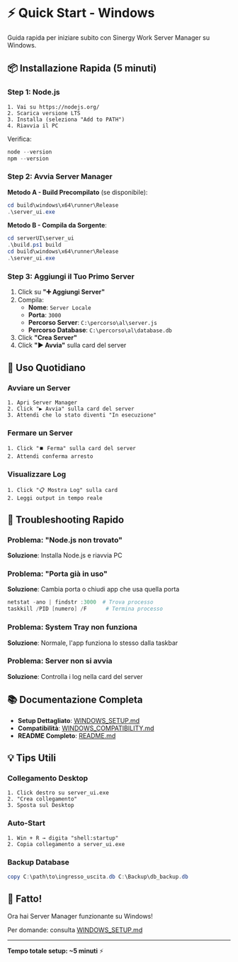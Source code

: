 # ⚡ Quick Start - Windows

Guida rapida per iniziare subito con Sinergy Work Server Manager su Windows.

## 📦 Installazione Rapida (5 minuti)

### Step 1: Node.js
```
1. Vai su https://nodejs.org/
2. Scarica versione LTS
3. Installa (seleziona "Add to PATH")
4. Riavvia il PC
```

Verifica:
```powershell
node --version
npm --version
```

### Step 2: Avvia Server Manager

**Metodo A - Build Precompilato** (se disponibile):
```powershell
cd build\windows\x64\runner\Release
.\server_ui.exe
```

**Metodo B - Compila da Sorgente**:
```powershell
cd serverUI\server_ui
.\build.ps1 build
cd build\windows\x64\runner\Release
.\server_ui.exe
```

### Step 3: Aggiungi il Tuo Primo Server

1. Click su **"➕ Aggiungi Server"**
2. Compila:
   - **Nome**: `Server Locale`
   - **Porta**: `3000`
   - **Percorso Server**: `C:\percorso\al\server.js`
   - **Percorso Database**: `C:\percorso\al\database.db`
3. Click **"Crea Server"**
4. Click **"▶️ Avvia"** sulla card del server

## 🎯 Uso Quotidiano

### Avviare un Server
```
1. Apri Server Manager
2. Click "▶️ Avvia" sulla card del server
3. Attendi che lo stato diventi "In esecuzione"
```

### Fermare un Server
```
1. Click "⏹️ Ferma" sulla card del server
2. Attendi conferma arresto
```

### Visualizzare Log
```
1. Click "📋 Mostra Log" sulla card
2. Leggi output in tempo reale
```

## 🔧 Troubleshooting Rapido

### Problema: "Node.js non trovato"
**Soluzione**: Installa Node.js e riavvia PC

### Problema: "Porta già in uso"
**Soluzione**: Cambia porta o chiudi app che usa quella porta
```powershell
netstat -ano | findstr :3000  # Trova processo
taskkill /PID [numero] /F      # Termina processo
```

### Problema: System Tray non funziona
**Soluzione**: Normale, l'app funziona lo stesso dalla taskbar

### Problema: Server non si avvia
**Soluzione**: Controlla i log nella card del server

## 📚 Documentazione Completa

- **Setup Dettagliato**: [WINDOWS_SETUP.md](WINDOWS_SETUP.md)
- **Compatibilità**: [WINDOWS_COMPATIBILITY.md](WINDOWS_COMPATIBILITY.md)
- **README Completo**: [README.md](README.md)

## 💡 Tips Utili

### Collegamento Desktop
```
1. Click destro su server_ui.exe
2. "Crea collegamento"
3. Sposta sul Desktop
```

### Auto-Start
```
1. Win + R → digita "shell:startup"
2. Copia collegamento a server_ui.exe
```

### Backup Database
```powershell
copy C:\path\to\ingresso_uscita.db C:\Backup\db_backup.db
```

## 🎉 Fatto!

Ora hai Server Manager funzionante su Windows!

Per domande: consulta [WINDOWS_SETUP.md](WINDOWS_SETUP.md)

---

**Tempo totale setup: ~5 minuti** ⚡
